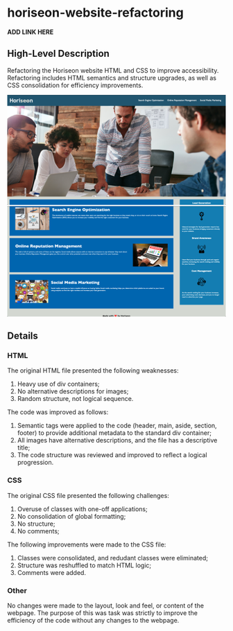 # horiseon-website-refactoring

**ADD LINK HERE**

## High-Level Description

Refactoring the Horiseon website HTML and CSS to improve accessibility. Refactoring includes HTML semantics and structure upgrades, as well as CSS consolidation for efficiency improvements.

![website image1](./Assets/images/screenshot1.png)
![website image2](./Assets/images/screenshot2.png)

## Details

### HTML

The original HTML file presented the following weaknesses:

1. Heavy use of div containers;
2. No alternative descriptions for images;
3. Random structure, not logical sequence.

The code was improved as follows:

1. Semantic tags were applied to the code (header, main, aside, section, footer) to provide additional metadata to the standard div container;
2. All images have alternative descriptions, and the file has a descriptive title;
3. The code structure was reviewed and improved to reflect a logical progression.

### CSS

The original CSS file presented the following challenges:

1. Overuse of classes with one-off applications;
2. No consolidation of global formatting;
3. No structure;
4. No comments;

The following improvements were made to the CSS file:

1. Classes were consolidated, and redudant classes were eliminated;
2. Structure was reshuffled to match HTML logic;
3. Comments were added.

### Other

No changes were made to the layout, look and feel, or content of the webpage. The purpose of this was task was strictly to improve the efficiency of the code without any changes to the webpage.
